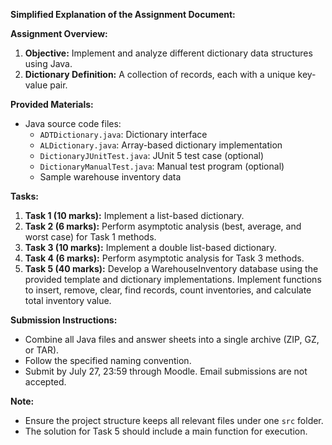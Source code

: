 **Simplified Explanation of the Assignment Document:**

**Assignment Overview:**
1. **Objective:** Implement and analyze different dictionary data structures using Java.
2. **Dictionary Definition:** A collection of records, each with a unique key-value pair.

**Provided Materials:**
- Java source code files:
  - `ADTDictionary.java`: Dictionary interface
  - `ALDictionary.java`: Array-based dictionary implementation
  - `DictionaryJUnitTest.java`: JUnit 5 test case (optional)
  - `DictionaryManualTest.java`: Manual test program (optional)
  - Sample warehouse inventory data

**Tasks:**
1. **Task 1 (10 marks):** Implement a list-based dictionary.
2. **Task 2 (6 marks):** Perform asymptotic analysis (best, average, and worst case) for Task 1 methods.
3. **Task 3 (10 marks):** Implement a double list-based dictionary.
4. **Task 4 (6 marks):** Perform asymptotic analysis for Task 3 methods.
5. **Task 5 (40 marks):** Develop a WarehouseInventory database using the provided template and dictionary implementations. Implement functions to insert, remove, clear, find records, count inventories, and calculate total inventory value.

**Submission Instructions:**
- Combine all Java files and answer sheets into a single archive (ZIP, GZ, or TAR).
- Follow the specified naming convention.
- Submit by July 27, 23:59 through Moodle. Email submissions are not accepted.

**Note:**
- Ensure the project structure keeps all relevant files under one `src` folder.
- The solution for Task 5 should include a main function for execution.

